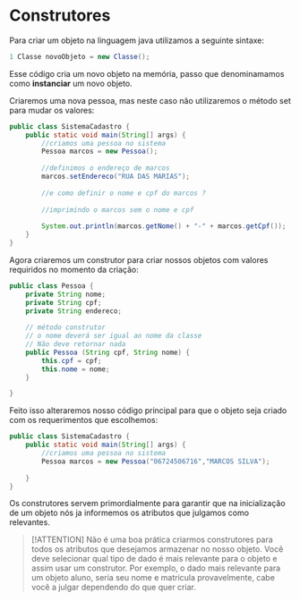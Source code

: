 # Construtores 

Para criar um objeto na linguagem java utilizamos a seguinte sintaxe: 

```java
1 Classe novoObjeto = new Classe();
```

Esse código cria um novo objeto na memória, passo que denominamamos como **instanciar** um novo objeto.

Criaremos uma nova pessoa, mas neste caso não utilizaremos o método set para mudar os valores: 

```java
public class SistemaCadastro {
	public static void main(String[] args) {
		//criamos uma pessoa no sistema
		Pessoa marcos = new Pessoa();
		
		//definimos o endereço de marcos
		marcos.setEndereco("RUA DAS MARIAS");
		
		//e como definir o nome e cpf do marcos ?
		
		//imprimindo o marcos sem o nome e cpf
		
		System.out.println(marcos.getNome() + "-" + marcos.getCpf());
	}
}

```
Agora criaremos um construtor para criar nossos objetos com valores requiridos no momento da criação: 

```java 
public class Pessoa {
	private String nome;
	private String cpf;
	private String endereco;
	
	// método construtor
	// o nome deverá ser igual ao nome da classe
    // Não deve retornar nada
	public Pessoa (String cpf, String nome) {
		this.cpf = cpf;
		this.nome = nome;
	}

}
```

Feito isso alteraremos nosso código principal para que o objeto seja criado com os requerimentos que escolhemos: 

```java 
public class SistemaCadastro {
	public static void main(String[] args) {
		//criamos uma pessoa no sistema
		Pessoa marcos = new Pessoa("06724506716","MARCOS SILVA");
		
	}
}
```

Os construtores servem primordialmente para garantir que na inicialização de um objeto nós ja informemos os atributos que julgamos como relevantes.

>[!ATTENTION]
> Não é uma boa prática criarmos construtores para todos os atributos que desejamos armazenar no nosso objeto. Você deve selecionar qual tipo de dado é mais relevante para o objeto e assim usar um construtor. Por exemplo, o dado mais relevante para um objeto aluno, seria seu nome e matricula provavelmente, cabe você a julgar dependendo do que quer criar.
